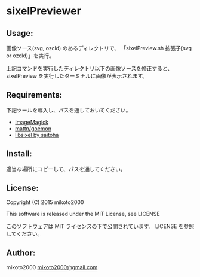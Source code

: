 sixelPreviewer
==============

Usage:
------

画像ソース(svg, ozcld) のあるディレクトリで、
「sixelPreview.sh 拡張子(svg or ozcld)」を実行。

上記コマンドを実行したディレクトリ以下の画像ソースを修正すると、
sixelPreview を実行したターミナルに画像が表示されます。


Requirements:
-------------

下記ツールを導入し、パスを通しておいてください。

- [ImageMagick](http://www.imagemagick.org/)
- [mattn/goemon](https://github.com/mattn/goemon)
- [libsixel by saitoha](http://saitoha.github.io/libsixel/)


Install:
--------

適当な場所にコピーして、パスを通してください。


License:
--------

Copyright (C) 2015 mikoto2000

This software is released under the MIT License, see LICENSE

このソフトウェアは MIT ライセンスの下で公開されています。 LICENSE を参照してください。


Author:
-------

mikoto2000 <mikoto2000@gmail.com>

